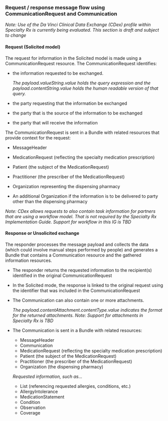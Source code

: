 ### Request / response message flow using CommunicationRequest and Communication

*Note: Use of the Da Vinci Clinical Data Exchange (CDex) profile within Specialty Rx is currently being evaluated. This section is draft and subject to change*

#### Request (Solicited model)

The request for information in the Solicited model is made using a CommunicationRequest resource. The CommunicationRequest identifies:
- the information requested to be exchanged. 

  *The payload.valueString.value holds the query expression and the payload.contentString.value holds the human readable version of that query.*
- the party requesting that the information be exchanged
- the party that is the source of the information to be exchanged
- the party that will receive the information

The CommunicationRequest is sent in a Bundle with related resources that provide context for the request:

- MessageHeader
- MedicationRequest (reflecting the specialty medication prescription)

- Patient (the subject of the MedicationRequest)

- Practitioner (the prescriber of the MedicationRequest)

- Organization representing the dispensing pharmacy

- An additional Organization if the information is to be delivered to party other than the dispensing pharmacy

*Note: CDex allows requests to also contain task information for partners that are using a workflow model. That is not required by the Specialty Rx Implementation Guide. Support for workflow in this IG is TBD*

#### Response or Unsolicited exchange

The responder processes the message payload and collects the data (which could involve manual steps performed by people) and generates a Bundle that contains a Communication resource and the gathered information resources. 

- The responder returns the requested information to the recipient(s) identified in the original CommunicationRequest

- In the Solicited mode, the response is linked to the original request using the identifier that was included in the CommunicationRequest
- The Communication can also contain one or more attachments. 
  
  *The payload.contentAttachment.contentType.value indicates the format for the returned attachments.* *Note: Support for attachments in Specialty Rx is TBD*

- The Communication is sent in a Bundle with related resources:

  - MessageHeader
  - Communication
  - MedicationRequest (reflecting the specialty medication prescription)
  - Patient (the subject of the MedicationRequest)
  - Practitioner (the prescriber of the MedicationRequest)
  - Organization (the dispensing pharmacy)

  *Requested information, such as...*

  - List (referencing requested allergies, conditions, etc.)
  - AllergyIntolerance
  - MedicationStatement
  - Condition
  - Observation
  - Coverage
